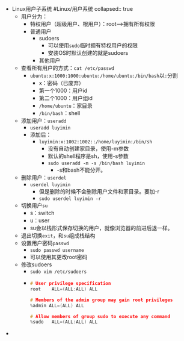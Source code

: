 - Linux用户子系统 #Linux/用户系统
  collapsed:: true
	- 用户分为：
		- 特权用户（超级用户、根用户）：root-->拥有所有权限
		- 普通用户
			- sudoers
				- 可以使用`sudo`临时拥有特权用户的权限
				- 安装OS时默认创建的就是sudoers
			- 其他用户
	- 查看所有用户的方式：`cat /etc/passwd`
		- `ubuntu:x:1000:1000:ubuntu:/home/ubuntu:/bin/bash`以`:`分割
			- x：密码（已废弃）
			- 第一个1000：用户id
			- 第二个1000：用户组id
			- `/home/ubuntu`：家目录
			- `/bin/bash`：shell
	- 添加用户：`useradd`
		- `useradd luyimin`
		- 添加后：
			- `luyimin:x:1002:1002::/home/luyimin:/bin/sh`
				- 没有自动创建家目录，使用-m参数
				- 默认的shell程序是sh，使用-s参数
				- `sudo useradd -m -s /bin/bash luyimin`
					- -s和bash不能分开。
	- 删除用户：`userdel`
		- `userdel luyimin`
			- 但是删除的时候不会删除用户文件和家目录。要加-r
			- `sudo userdel luyimin -r`
	- 切换用户`su`
		- s：switch
		- u：user
		- su会以栈形式保存切换的用户，就像浏览器的前进后退一样。
	- 退出切换`exit`，和`su`组成栈结构
	- 设置用户密码`passwd`
		- `sudo passwd username`
		- 可以使用其更改root密码
	- 修改sudoers
		- `sudo vim /etc/sudoers`
		- ```cpp
		  # User privilege specification
		  root    ALL=(ALL:ALL) ALL
		  
		  # Members of the admin group may gain root privileges
		  %admin ALL=(ALL) ALL
		  
		  # Allow members of group sudo to execute any command
		  %sudo   ALL=(ALL:ALL) ALL
		  
		  ```
-